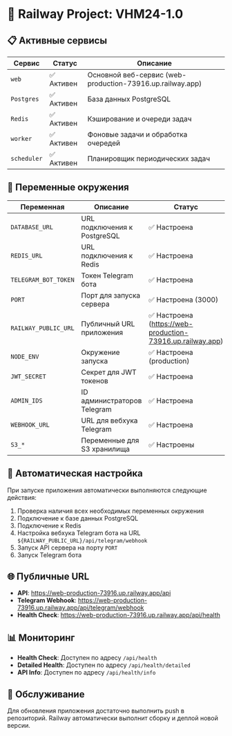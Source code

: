 # 🚀 Railway Project: VHM24-1.0

## 📋 Активные сервисы

| Сервис | Статус | Описание |
|--------|--------|----------|
| `web` | ✅ Активен | Основной веб-сервис (web-production-73916.up.railway.app) |
| `Postgres` | ✅ Активен | База данных PostgreSQL |
| `Redis` | ✅ Активен | Кэширование и очереди задач |
| `worker` | ✅ Активен | Фоновые задачи и обработка очередей |
| `scheduler` | ✅ Активен | Планировщик периодических задач |

## 🔐 Переменные окружения

| Переменная | Описание | Статус |
|------------|----------|--------|
| `DATABASE_URL` | URL подключения к PostgreSQL | ✅ Настроена |
| `REDIS_URL` | URL подключения к Redis | ✅ Настроена |
| `TELEGRAM_BOT_TOKEN` | Токен Telegram бота | ✅ Настроена |
| `PORT` | Порт для запуска сервера | ✅ Настроена (3000) |
| `RAILWAY_PUBLIC_URL` | Публичный URL приложения | ✅ Настроена (https://web-production-73916.up.railway.app) |
| `NODE_ENV` | Окружение запуска | ✅ Настроена (production) |
| `JWT_SECRET` | Секрет для JWT токенов | ✅ Настроена |
| `ADMIN_IDS` | ID администраторов Telegram | ✅ Настроена |
| `WEBHOOK_URL` | URL для вебхука Telegram | ✅ Настроена |
| `S3_*` | Переменные для S3 хранилища | ✅ Настроены |

## 🔄 Автоматическая настройка

При запуске приложения автоматически выполняются следующие действия:

1. Проверка наличия всех необходимых переменных окружения
2. Подключение к базе данных PostgreSQL
3. Подключение к Redis
4. Настройка вебхука Telegram бота на URL `${RAILWAY_PUBLIC_URL}/api/telegram/webhook`
5. Запуск API сервера на порту `PORT`
6. Запуск Telegram бота

## 🌐 Публичные URL

- **API**: https://web-production-73916.up.railway.app/api
- **Telegram Webhook**: https://web-production-73916.up.railway.app/api/telegram/webhook
- **Health Check**: https://web-production-73916.up.railway.app/api/health

## 📊 Мониторинг

- **Health Check**: Доступен по адресу `/api/health`
- **Detailed Health**: Доступен по адресу `/api/health/detailed`
- **API Info**: Доступен по адресу `/api/health/info`

## 🔧 Обслуживание

Для обновления приложения достаточно выполнить push в репозиторий. Railway автоматически выполнит сборку и деплой новой версии.

